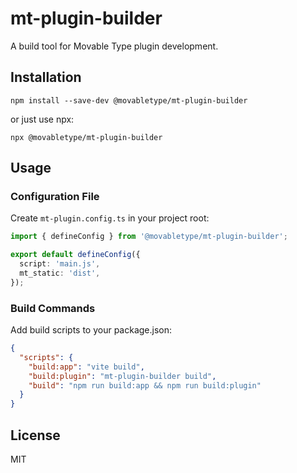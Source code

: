 # mt-plugin-builder

A build tool for Movable Type plugin development.

## Installation

```
npm install --save-dev @movabletype/mt-plugin-builder
```

or just use npx:

```
npx @movabletype/mt-plugin-builder
```

## Usage

### Configuration File

Create `mt-plugin.config.ts` in your project root:

```ts
import { defineConfig } from '@movabletype/mt-plugin-builder';

export default defineConfig({
  script: 'main.js',
  mt_static: 'dist',
});
```

### Build Commands

Add build scripts to your package.json:

```json
{
  "scripts": {
    "build:app": "vite build",
    "build:plugin": "mt-plugin-builder build",
    "build": "npm run build:app && npm run build:plugin"
  }
}
```

## License

MIT

